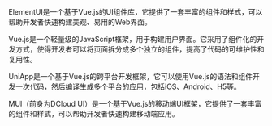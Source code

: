 ElementUI是一个基于Vue.js的UI组件库，它提供了一套丰富的组件和样式，可以帮助开发者快速构建美观、易用的Web界面。

Vue.js是一个轻量级的JavaScript框架，用于构建用户界面。它采用了组件化的开发方式，使得开发者可以将页面拆分成多个独立的组件，提高了代码的可维护性和复用性。

UniApp是一个基于Vue.js的跨平台开发框架，它可以使用Vue.js的语法和组件开发一次代码，然后编译生成多个平台的应用，包括iOS、Android、H5等。

MUI（前身为DCloud UI）是一个基于Vue.js的移动端UI框架，它提供了一套丰富的组件和样式，可以帮助开发者快速构建移动端应用。